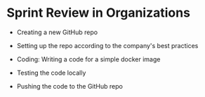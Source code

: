 # Sprint Review in Organizations

- Creating a new GitHub repo

- Setting up the repo according to the company's best practices

- Coding: Writing a code for a simple docker image

- Testing the code locally

- Pushing the code to the GitHub repo

